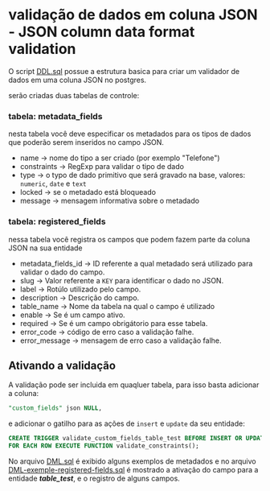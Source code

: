 # validação de dados em coluna JSON - JSON column data format validation

O script [DDL.sql](DDL.sql) possue a estrutura basica para criar um validador de dados em uma coluna JSON no postgres.

serão criadas duas tabelas de controle:

### tabela: metadata_fields

nesta tabela você deve especificar os metadados para os tipos de dados que poderão serem inseridos no campo JSON.

* name -> nome do tipo a ser criado (por exemplo "Telefone")
* constraints -> RegExp para validar o tipo de dado
* type -> o typo de dado primitivo que será gravado na base, valores: `numeric`, `date` e `text`
* locked -> se o metadado está bloqueado 
* message -> mensagem informativa sobre o metadado

### tabela: registered_fields

nessa tabela você registra os campos que podem fazem parte da coluna JSON na sua entidade

* metadata_fields_id -> ID referente a qual metadado será utilizado para validar o dado do campo.
* slug -> Valor referente a `KEY` para identificar o dado no JSON.
* label -> Rotúlo utilizado pelo campo.
* description -> Descrição do campo.
* table_name -> Nome da tabela na qual o campo é utilizado
* enable -> Se é um campo ativo.
* required -> Se é um campo obrigátorio para esse tabela.
* error_code -> código de erro caso a validação falhe.
* error_message -> mensagem de erro caso a validação falhe.


## Ativando a validação

A validação pode ser incluida em quaqluer tabela, para isso basta adicionar a coluna:

```sql
"custom_fields" json NULL,
```
e adicionar o gatilho para as ações de `insert` e `update` da seu entidade:

```sql
CREATE TRIGGER validate_custom_fields_table_test BEFORE INSERT OR UPDATE ON table_test
FOR EACH ROW EXECUTE FUNCTION validate_constraints();
```

No arquivo [DML.sql](DML.sql) é exibido alguns exemplos de metadados e no arquivo [DML-exemple-registered-fields.sql](DML-exemple-registered-fields.sql) é mostrado a ativação do campo para a entidade ***table_test***, e o registro de alguns campos.
